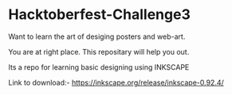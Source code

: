 # Hacktoberfest-Challenge3

Want to learn the art of desiging posters and web-art.

You are at right place. This repositary will help you out.

Its a repo for learning basic designing using INKSCAPE 

Link to download:- https://inkscape.org/release/inkscape-0.92.4/
